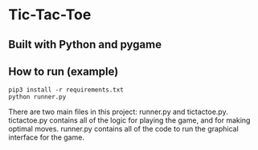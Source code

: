 # Tic-Tac-Toe

## Built with Python and pygame

## How to run (example)

```
pip3 install -r requirements.txt
python runner.py

```

There are two main files in this project: runner.py and tictactoe.py. tictactoe.py contains all of the logic for playing the game, and for making optimal moves. runner.py contains all of the code to run the graphical interface for the game.

